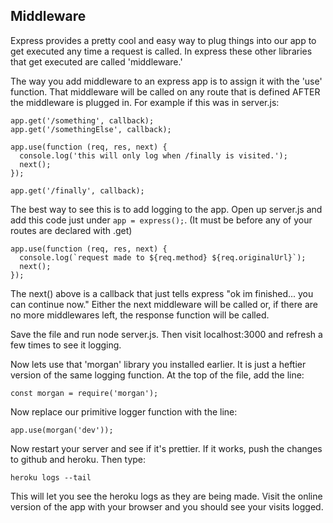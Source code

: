 ## Middleware

Express provides a pretty cool and easy way to plug things into our app to get executed any time a request is called.  In express these other libraries that get executed are called 'middleware.'

The way you add middleware to an express app is to assign it with the 'use' function.  That middleware will be called on any route that is defined AFTER the middleware is plugged in.  For example if this was in server.js:
```
app.get('/something', callback);
app.get('/somethingElse', callback);

app.use(function (req, res, next) {
  console.log('this will only log when /finally is visited.');
  next();  
});

app.get('/finally', callback);
```

The best way to see this is to add logging to the app.  Open up server.js and add this code just under `app = express();`.  (It must be before any of your routes are declared with .get)
```
app.use(function (req, res, next) {
  console.log(`request made to ${req.method} ${req.originalUrl}`);
  next();
});
```

The next() above is a callback that just tells express "ok im finished... you can continue now."  Either the next middleware will be called or, if there are no more middlewares left, the response function will be called.

Save the file and run node server.js.  Then visit localhost:3000 and refresh a few times to see it logging.

Now lets use that 'morgan' library you installed earlier. It is just a heftier version of the same logging function. At the top of the file, add the line:
```
const morgan = require('morgan');
```

Now replace our primitive logger function with the line:

```
app.use(morgan('dev'));
```

Now restart your server and see if it's prettier.  If it works, push the changes to github and heroku.  Then type:
```
heroku logs --tail
```

This will let you see the heroku logs as they are being made.  Visit the online version of the app with your browser and you should see your visits logged.